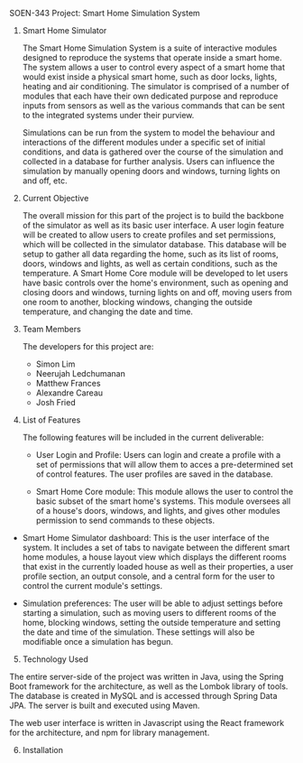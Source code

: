 SOEN-343 Project: Smart Home Simulation System

1. Smart Home Simulator

	The Smart Home Simulation System is a suite of interactive modules designed to reproduce the systems that operate
inside a smart home. The system allows a user to control every aspect of a smart home that would exist inside a
physical smart home, such as door locks, lights, heating and air conditioning. The simulator is comprised of a number
of modules that each have their own dedicated purpose and reproduce inputs from sensors as well as the various 
commands that can be sent to the integrated systems under their purview.

	Simulations can be run from the system to model the behaviour and interactions of the different modules under
a specific set of initial conditions, and data is gathered over the course of the simulation and collected in a
database for further analysis. Users can influence the simulation by manually opening doors and windows, turning
lights on and off, etc.

2. Current Objective

	The overall mission for this part of the project is to build the backbone of the simulator as well as its basic
user interface. A user login feature will be created to allow users to create profiles and set permissions, which
will be collected in the simulator database. This database will be setup to gather all data regarding the home, such
as its list of rooms, doors, windows and lights, as well as certain conditions, such as the temperature. A Smart Home
Core module will be developed to let users have basic controls over the home's environment, such as opening and
closing doors and windows, turning lights on and off, moving users from one room to another, blocking windows,
changing the outside temperature, and changing the date and time.

3. Team Members

	The developers for this project are:

	- Simon Lim 
	- Neerujah Ledchumanan
	- Matthew Frances 
	- Alexandre Careau
	- Josh Fried

4. List of Features

	The following features will be included in the current deliverable: 
	
	- User Login and Profile: Users can login and create a profile with a set of permissions that will allow them to 
  acces a pre-determined set of control features. The user profiles are saved in the database.
  
	- Smart Home Core module: This module allows the user to control the basic subset of the smart home's systems.
  This module oversees all of a house's doors, windows, and lights, and gives other modules permission to send
  commands to these objects.
  
  - Smart Home Simulator dashboard: This is the user interface of the system. It includes a set of tabs to navigate
  between the different smart home modules, a house layout view which displays the different rooms that exist in
  the currently loaded house as well as their properties, a user profile section, an output console, and a central
  form for the user to control the current module's settings.
  
  - Simulation preferences: The user will be able to adjust settings before starting a simulation, such as moving 
  users to different rooms of the home, blocking windows, setting the outside temperature and setting the date and
  time of the simulation. These settings will also be modifiable once a simulation has begun.
  
5. Technology Used

  The entire server-side of the project was written in Java, using the Spring Boot framework for the architecture, 
as well as the Lombok library of tools. The database is created in MySQL and is accessed through Spring Data JPA.
The server is built and executed using Maven.
  
  The web user interface is written in Javascript using the React framework for the architecture, and npm for
library management.

6. Installation
